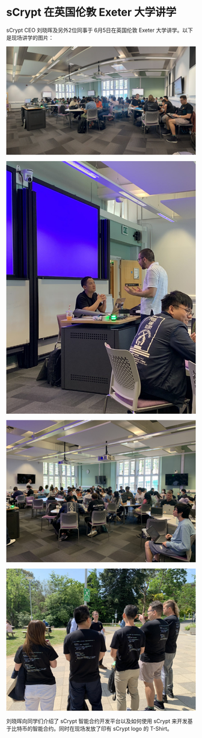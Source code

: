 # sCrypt 在英国伦敦 Exeter 大学讲学

sCrypt CEO 刘晓晖及另外2位同事于 6月5日在英国伦敦 Exeter 大学讲学。以下是现场讲学的图片：


![](./1.jpg)

![](./2.jpg)

![](./3.jpg)

![](./4.jpg)


刘晓晖向同学们介绍了 sCrypt 智能合约开发平台以及如何使用 sCrypt 来开发基于比特币的智能合约。同时在现场发放了印有 sCrypt logo 的 T-Shirt。
